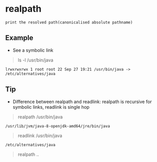 # realpath

    print the resolved path(canonicalised absolute pathname)

## Example

* See a symbolic link

> ls -l /usr/bin/java

    lrwxrwxrwx 1 root root 22 Sep 27 19:21 /usr/bin/java -> /etc/alternatives/java

## Tip

* Difference between realpath and readlink: realpath is recursive for symbolic links, readlink is single hop
  
> realpath /usr/bin/java

    /usr/lib/jvm/java-8-openjdk-amd64/jre/bin/java

> readlink /usr/bin/java

    /etc/alternatives/java

> realpath ..
